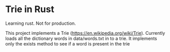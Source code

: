 # Trie in Rust

Learning rust. Not for production. 

This project implements a Trie (https://en.wikipedia.org/wiki/Trie). Currently loads all the dictionary words in data/words.txt in to a trie. It implements only the exists method to see if a word is present in the trie
